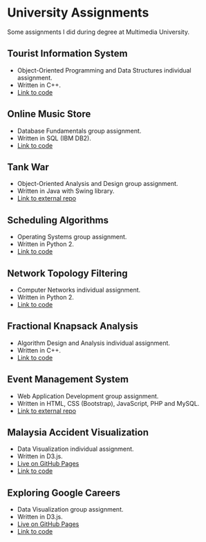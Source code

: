 # University Assignments
Some assignments I did during degree at Multimedia University.

## Tourist Information System 
* Object-Oriented Programming and Data Structures individual assignment. 
* Written in C++.
* [Link to code](https://github.com/JohnKhor/university-assignments/tree/master/Tourist%20Information%20System) 

## Online Music Store 
* Database Fundamentals group assignment. 
* Written in SQL (IBM DB2).
* [Link to code](https://github.com/JohnKhor/university-assignments/tree/master/Online%20Music%20Store)

## Tank War
* Object-Oriented Analysis and Design group assignment. 
* Written in Java with Swing library.
* [Link to external repo](https://github.com/OOAD-Binary/Tank-War)

## Scheduling Algorithms 
* Operating Systems group assignment. 
* Written in Python 2.
* [Link to code](https://github.com/JohnKhor/university-assignments/tree/master/Scheduling%20Algorithms)

## Network Topology Filtering 
* Computer Networks individual assignment. 
* Written in Python 2.
* [Link to code](https://github.com/JohnKhor/university-assignments/tree/master/Network%20Topology%20Filtering)

## Fractional Knapsack Analysis 
* Algorithm Design and Analysis individual assignment. 
* Written in C++.
* [Link to code](https://github.com/JohnKhor/university-assignments/tree/master/Fractional%20Knapsack%20Analysis)

## Event Management System 
* Web Application Development group assignment. 
* Written in HTML, CSS (Bootstrap), JavaScript, PHP and MySQL.
* [Link to external repo](https://github.com/EventWeb/EventWeb)

## Malaysia Accident Visualization 
* Data Visualization individual assignment. 
* Written in D3.js.
* [Live on GitHub Pages](https://johnkhor.github.io/university-assignments/Malaysia%20Accident%20Visualization/index.html)
* [Link to code](https://github.com/JohnKhor/university-assignments/tree/master/Malaysia%20Accident%20Visualization)

## Exploring Google Careers 
* Data Visualization group assignment. 
* Written in D3.js.
* [Live on GitHub Pages](https://johnkhor.github.io/university-assignments/Exploring%20Google%20Careers/index.html)
* [Link to code](https://github.com/JohnKhor/university-assignments/tree/master/Exploring%20Google%20Careers)
